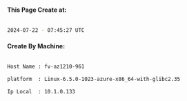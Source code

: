 
   
#### This Page Create at:

```bash

2024-07-22 - 07:45:27 UTC

```

#### Create By Machine:

```bash

Host Name : fv-az1210-961

platform  : Linux-6.5.0-1023-azure-x86_64-with-glibc2.35

Ip Local  : 10.1.0.133

```

